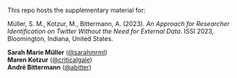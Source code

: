 This repo hosts the supplementary material for:

Müller, S. M., Kotzur, M., Bittermann, A. (2023). *An Approach for Researcher Identification on Twitter Without the Need for External Data*. ISSI 2023, Bloomington, Indiana, United States.

**Sarah Marie Müller** ([@sarahmrml](https://github.com/sarahmrml))  
**Maren Kotzur** ([@criticalgale](https://github.com/criticalgale))  
**André Bittermann** ([@abitter](https://github.com/abitter)) 
